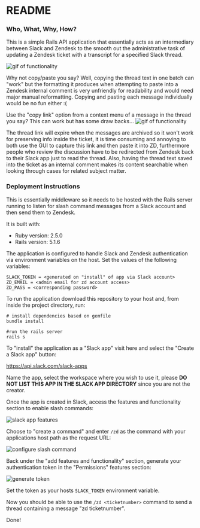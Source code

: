 # README

### Who, What, Why, How?

This is a simple Rails API application that essentially acts as an intermediary between Slack and Zendesk to the smooth out the administrative task of updating a Zendesk ticket with a transcript for a specified Slack thread.

![gif of functionality](https://github.com/MikeTarkington/slack_thread_to_zen/blob/master/slack_to_zd_functionality.gif)

Why not copy/paste you say? Well, copying the thread text in one batch can "work" but the formatting it produces when attempting to paste into a Zendesk internal comment is very unfriendly for readability and would need major manual reformatting.  Copying and pasting each message individually would be no fun either :(

Use the "copy link" option from a context menu of a message in the thread you say? This can work but has some draw backs... 
![gif of functionality](https://dha4w82d62smt.cloudfront.net/items/2B0Z3C2o261o0l1P2m1f/Image%202018-05-27%20at%206.20.05%20PM.png?X-CloudApp-Visitor-Id=2889026&v=6190bbfe)

The thread link will expire when the messages are archived so it won't work for preserving info inside the ticket, it is time consuming and annoying to both use the GUI to capture this link and then paste it into ZD, furthermore people who review the discussion have to be redirected from Zendesk back to their Slack app just to read the thread.  Also, having the thread text saved into the ticket as an internal comment makes its content searchable when looking through cases for related subject matter.

### Deployment instructions

This is essentially middleware so it needs to be hosted with the Rails server running to listen for slash command messages from a Slack account and then send them to Zendesk.

It is built with:
- Ruby version: 2.5.0
- Rails version: 5.1.6

The application is configured to handle Slack and Zendesk authentication via environment variables on the host.  Set the values of the following variables:

```
SLACK_TOKEN = <generated on "install" of app via Slack account>
ZD_EMAIL = <admin email for zd account access>
ZD_PASS = <corresponding password>
```

To run the application download this repository to your host and, from inside the project directory, run:

```
# install dependencies based on gemfile
bundle install

#run the rails server
rails s
```

To "install" the application as a "Slack app" visit here and select the "Create a Slack app" button:

https://api.slack.com/slack-apps

Name the app, select the workspace where you wish to use it, please **DO NOT LIST THIS APP IN THE SLACK APP DIRECTORY** since you are not the creator.

Once the app is created in Slack, access the features and functionality section to enable slash commands:

![slack app features](https://dha4w82d62smt.cloudfront.net/items/172h371u3N293u2h1F0F/Image%202018-07-08%20at%206.11.31%20PM.png?X-CloudApp-Visitor-Id=2889026&v=dc9817ec)

Choose to "create a command" and enter `/zd` as the command with your applications host path as the request URL:

![configure slash command](https://dha4w82d62smt.cloudfront.net/items/143I3C2r2P0c2Q3N0u0R/%5Be5152b62f4329990e6544c8f211a3ab7%5D_Image+2018-07-08+at+9.44.35+PM.png?X-CloudApp-Visitor-Id=2889026&v=d49f89e5)

Back under the "add features and functionality" section, generate your authentication token in the "Permissions" features section:

![generate token](https://dha4w82d62smt.cloudfront.net/items/2z3W2N0m1g3d3u3v1s3M/%5B436e0dc01aed5280f051237bf0474f3b%5D_Image+2018-07-08+at+11.05.38+PM.png?X-CloudApp-Visitor-Id=2889026&v=e460e0b4)

Set the token as your hosts `SLACK_TOKEN` environment variable.

Now you should be able to use the `/zd <ticketnumber>` command to send a thread containing a message "zd ticketnumber".

Done!
